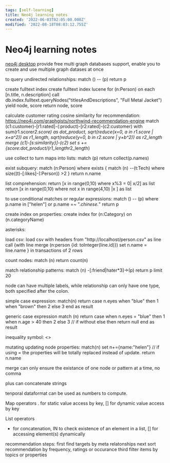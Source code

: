 ```yaml
---
tags: [self-learning]
title: Neo4j learning notes
created: '2022-06-03T02:05:00.000Z'
modified: '2022-08-18T08:03:12.755Z'
---
```


# Neo4j learning notes

[neo4j desktop](https://neo4j.com/download) provide free multi graph databases support, enable you to create and use multiple graph datases at once

to query undirected relationships:
match () -- (p) return p

create fulltext index
create fulltext index lucene for (n:Person) on each [n.title, n.description]
call db.index.fulltext.queryNodes("titlesAndDescriptions", "Full Metal Jacket") yield node, score return node, score

calculate customer rating cosine similarity for recommendation:
https://neo4j.com/graphgists/northwind-recommendation-engine
match (c1:customer)-[r1:rated]-(:product)-[r2:rated]-(c2:customer)
with sum(r1.score*r2.score) as dot_product,
sqrt(reduce(x=0, a in r1.score | x+a^2)) as r1_length,
sqrt(reduce(y=0, b in r2.score | y+b^2)) as r2_length
merge (c1)-[s:similarity}]-(c2)
set s +=  {score:dot_product/(r1_length*r2_length)

use collect to turn maps into lists:
match (p) return collect(p.names)

exist subquery:
match (n:Person) where exists {
match (n) --(t:Tech)
where size((t)-[:likes]-(:Person)) >2
}
return n.name

list comprehension:
return [x in range(0,10) where x%3 = 0| x/2] as list
return [x in range(0,10) where not x in range(4,10) |x ] as list

to use conditional matches or regular expressions:
match () -- (p) where p.name in ["helen"] or p.name =~ ".*chinese.*" return p

create index on properties:
create index for (n:Category) on (n.categoryName)

asterisks:

load csv:
load csv with headers from "http://localhost/person.csv" as line
call {with line
merge (n:person {id: toInteger(line.id)})
set n.name = line.name
} in transactions of 2 rows

count nodes:
match (n) return count(n)

match relationship patterns:
match (n) -[:friend|hater*3]->(p) return p limit 20

node can have multiple labels, while relationship can only have one type, both specified after the colon.

simple case expression:
match(n)
return
case n.eyes
when "blue" then 1
when "brown" then 2
else 3
end as result

generic case expression
match (n)
return 
case
when n.eyes = "blue" then 1
when n.age > 40 then 2
else 3 // if without else then return null
end as result

inequality symbol: <>

mutating updating node properties:
match(n)
set n+={name:"helen"} // if using = the properties will be totally replaced instead of update.
return n.name

merge can only ensure the existance of one node or pattern at a time, no comma

plus can concatenate strings

tenporal dataformat can be used as numbers to compute.

Map operators
. for static value access by key, [] for dynamic value access by key

List operators
+ for concatenation, IN to check existence of an element in a list, [] for accessing element(s) dynamically

recommendation steps:
first find targets by meta relatonships
next sort recommendation by frequency, ratings or occurance
third filter items by topics or properties
